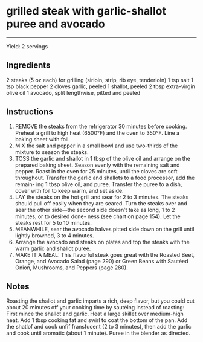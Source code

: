 # grilled steak with garlic-shallot puree and avocado
---
Yield: 2 servings

## Ingredients
2 steaks (5 oz each) for grilling (sirloin, strip, rib eye, tenderloin)
1 tsp salt
1 tsp black pepper
2 cloves garlic, peeled
1 shallot, peeled
2 tbsp extra-virgin olive oil
1 avocado, split lengthwise, pitted and peeled

## Instructions
1. REMOVE the steaks from the refrigerator 30 minutes
before cooking. Preheat a grill to high heat (6500°F) and the
oven to 350°F. Line a baking sheet with foil.
2. MIX the salt and pepper in a small bowl and use two-thirds
of the mixture to season the steaks.
3. TOSS the garlic and shallot in 1 tbsp of the olive oil
and arrange on the prepared baking sheet. Season evenly
with the remaining salt and pepper. Roast in the oven for
25 minutes, until the cloves are soft throughout. Transfer
the garlic and shallots to a food processor, add the remain-
ing 1 tbsp olive oil, and puree. Transfer the puree to
a dish, cover with foil to keep warm, and set aside.
4. LAY the steaks on the hot grill and sear for 2 to 3 minutes.
The steaks should pull off easily when they are seared. Turn
the steaks over and sear the other side—the second side
doesn’t take as long, 1 to 2 minutes, or to desired done-
ness (see chart on page 154). Let the steaks rest for 5 to 10
minutes.
5. MEANWHILE, sear the avocado halves pitted side down
on the grill until lightly browned, 3 to 4 minutes.
6. Arrange the avocado and steaks on plates and top the steaks with the warm garlic and shallot puree.
7. MAKE IT A MEAL: This flavorful steak goes great with
the Roasted Beet, Orange, and Avocado Salad (page 290)
or Green Beans with Sautéed Onion, Mushrooms, and
Peppers (page 280).
## Notes


Roasting the shallot and garlic imparts a
rich, deep flavor, but you could cut about
20 minutes off your cooking time by
sautéing instead of roasting: First mince
the shallot and garlic. Heat a large
skillet over medium-high heat. Add
1 tbsp cooking fat and swirl to
coat the bottom of the pan. Add the
shatlof and cook unfif fransfucent (2 to
3 minutes), then add the garlic and
cook until aromatic (about 1 minute).
Puree in the blender as directed.